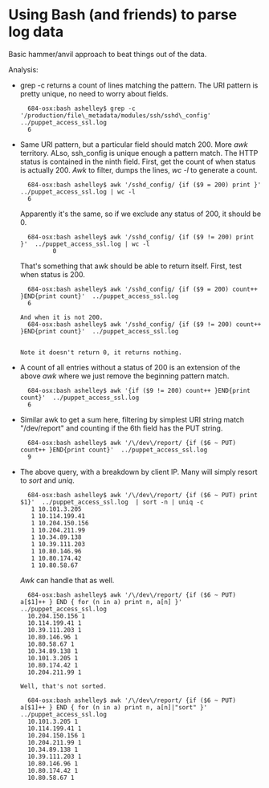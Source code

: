 Using Bash (and friends) to parse log data
===============

Basic hammer/anvil approach to beat things out of the data.

Analysis:

* grep -c returns a count of lines matching the pattern.  The URI pattern is pretty unique, no need to worry about fields.


        684-osx:bash ashelley$ grep -c '/production/file\_metadata/modules/ssh/sshd\_config' ../puppet_access_ssl.log 
        6


* Same URI pattern, but a particular field should match 200.  More _awk_ territory.  ALso, ssh\_config is unique enough a pattern match.  The HTTP status is contained in the ninth field.  First, get the count of when status is actually 200.  _Awk_ to filter, dumps the lines, _wc -l_ to generate a count.  

        684-osx:bash ashelley$ awk '/sshd_config/ {if ($9 = 200) print }'  ../puppet_access_ssl.log | wc -l
        6

    Apparently it's the same, so if we exclude any status of 200, it should be 0.
	
		684-osx:bash ashelley$ awk '/sshd_config/ {if ($9 != 200) print }'  ../puppet_access_ssl.log | wc -l
		       0
	
    That's something that awk should be able to return itself.  First, test when status is 200.
		
		684-osx:bash ashelley$ awk '/sshd_config/ {if ($9 = 200) count++ }END{print count}'  ../puppet_access_ssl.log 
		6
	
	  And when it is not 200.
		684-osx:bash ashelley$ awk '/sshd_config/ {if ($9 != 200) count++ }END{print count}'  ../puppet_access_ssl.log 
		
	
	  Note it doesn't return 0, it returns nothing.


* A count of all entries without a status of 200 is an extension of the above _awk_ where we just remove the beginning pattern match.

		684-osx:bash ashelley$ awk '{if ($9 != 200) count++ }END{print count}'  ../puppet_access_ssl.log 
		6
       

* Similar awk to get a sum here, filtering by simplest URI string match "/dev/report" and counting if the 6th field has the PUT string.

		684-osx:bash ashelley$ awk '/\/dev\/report/ {if ($6 ~ PUT) count++ }END{print count}'  ../puppet_access_ssl.log 
		9
       
* The above query, with a breakdown by client IP.  Many will simply resort to _sort_ and _uniq_.

		684-osx:bash ashelley$ awk '/\/dev\/report/ {if ($6 ~ PUT) print $1}'  ../puppet_access_ssl.log  | sort -n | uniq -c
		 1 10.101.3.205
		 1 10.114.199.41
		 1 10.204.150.156
		 1 10.204.211.99
		 1 10.34.89.138
		 1 10.39.111.203
		 1 10.80.146.96
		 1 10.80.174.42
		 1 10.80.58.67
       
    _Awk_ can handle that as well.
	
		684-osx:bash ashelley$ awk '/\/dev\/report/ {if ($6 ~ PUT) a[$1]++ } END { for (n in a) print n, a[n] }'  ../puppet_access_ssl.log 
		10.204.150.156 1
		10.114.199.41 1
		10.39.111.203 1
		10.80.146.96 1
		10.80.58.67 1
		10.34.89.138 1
		10.101.3.205 1
		10.80.174.42 1
		10.204.211.99 1
	
	  Well, that's not sorted.
	
		684-osx:bash ashelley$ awk '/\/dev\/report/ {if ($6 ~ PUT) a[$1]++ } END { for (n in a) print n, a[n]|"sort" }'  ../puppet_access_ssl.log 
		10.101.3.205 1
		10.114.199.41 1
		10.204.150.156 1
		10.204.211.99 1
		10.34.89.138 1
		10.39.111.203 1
		10.80.146.96 1
		10.80.174.42 1
		10.80.58.67 1
	